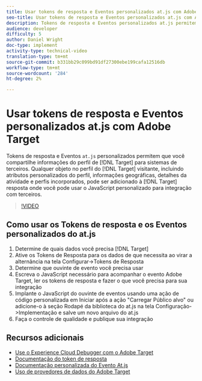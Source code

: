 ```yaml
---
title: Usar tokens de resposta e Eventos personalizados at.js com Adobe Target
seo-title: Usar tokens de resposta e Eventos personalizados at.js com Adobe Target
description: Tokens de resposta e Eventos personalizados at.js permitem que você compartilhe informações de perfil de Públicos alvos para sistemas de terceiros. Qualquer objeto no perfil do visitante do Público alvo, incluindo atributos personalizados do perfil, informações geográficas, detalhes da atividade e perfis incorporados, pode ser adicionado à resposta do Público alvo, onde você pode usar o JavaScript personalizado para integração com terceiros.
audience: developer
difficulty: 5
author: Daniel Wright
doc-type: implement
activity-type: technical-video
translation-type: tm+mt
source-git-commit: b331bb29c099bd91df27300ebe199cafa12516db
workflow-type: tm+mt
source-wordcount: '284'
ht-degree: 2%

---
```



# Usar tokens de resposta e Eventos personalizados at.js com Adobe Target

Tokens de resposta e Eventos `at.js` personalizados permitem que você compartilhe informações do perfil de [!DNL Target] para sistemas de terceiros. Qualquer objeto no perfil do [!DNL Target] visitante, incluindo atributos personalizados do perfil, informações geográficas, detalhes da atividade e perfis incorporados, pode ser adicionado à [!DNL Target] resposta onde você pode usar o JavaScript personalizado para integração com terceiros.

>[!VIDEO](https://video.tv.adobe.com/v/23253/?quality=12)

## Como usar os Tokens de resposta e os Eventos personalizados do at.js

1. Determine de quais dados você precisa [!DNL Target]
1. Ative os Tokens de Resposta para os dados de que necessita ao virar a alternância na tela Configurar->Tokens de Resposta
1. Determine que ouvinte de evento você precisa usar
1. Escreva o JavaScript necessário para acompanhar o evento Adobe Target, ler os tokens de resposta e fazer o que você precisa para sua integração
1. Implante o JavaScript do ouvinte de eventos usando uma ação de código personalizada em Iniciar após a ação &quot;Carregar Público alvo&quot; ou adicione-o à seção Rodapé da biblioteca do at.js na tela Configuração->Implementação e salve um novo arquivo do at.js
1. Faça o controle de qualidade e publique sua integração

## Recursos adicionais

* [Use o Experience Cloud Debugger com o Adobe Target](../troubleshooting/troubleshoot-with-the-experience-cloud-debugger.md)
* [Documentação do token de resposta](https://docs.adobe.com/help/en/target/using/administer/response-tokens.html)
* [Documentação personalizada do Evento At.js](https://docs.adobe.com/content/help/en/target/using/implement-target/client-side/functions-overview/atjs-custom-events.html)
* [Uso de provedores de dados do Adobe Target](use-data-providers-to-integrate-third-party-data.md)